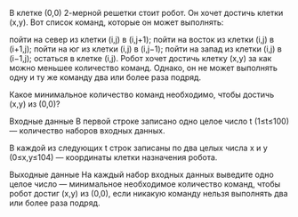 ﻿В клетке (0,0) 2-мерной решетки стоит робот. Он хочет достичь клетки (x,y). Вот список команд, которые он может выполнять:

пойти на север из клетки (i,j) в (i,j+1);
пойти на восток из клетки (i,j) в (i+1,j);
пойти на юг из клетки (i,j) в (i,j−1);
пойти на запад из клетки (i,j) в (i−1,j);
остаться в клетке (i,j).
Робот хочет достичь клетку (x,y) за как можно меньшее количество команд. Однако, он не может выполнять одну и ту же команду два или более раза подряд.

Какое минимальное количество команд необходимо, чтобы достичь (x,y) из (0,0)?

Входные данные
В первой строке записано одно целое число t (1≤t≤100) — количество наборов входных данных.

В каждой из следующих t строк записаны по два целых числа x и y (0≤x,y≤104) — координаты клетки назначения робота.

Выходные данные
На каждый набор входных данных выведите одно целое число — минимальное необходимое количество команд, чтобы робот достиг (x,y) из (0,0), если никакую команду нельзя выполнять два или более раза подряд.